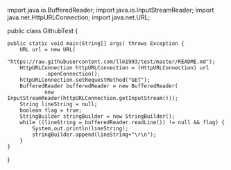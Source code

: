 import java.io.BufferedReader;
import java.io.InputStreamReader;
import java.net.HttpURLConnection;
import java.net.URL;

public class GithubTest {

	public static void main(String[] args) throws Exception {
		URL url = new URL(
				"https://raw.githubusercontent.com/llm1993/test/master/README.md");
		HttpURLConnection httpURLConnection = (HttpURLConnection) url
				.openConnection();
		httpURLConnection.setRequestMethod("GET");
		BufferedReader bufferedReader = new BufferedReader(
				new InputStreamReader(httpURLConnection.getInputStream()));
		String lineString = null;
		boolean flag = true;
		StringBuilder stringBuilder = new StringBuilder();
		while ((lineString = bufferedReader.readLine()) != null && flag) {
			System.out.println(lineString);
			stringBuilder.append(lineString+"\r\n");
		}
	}







}
